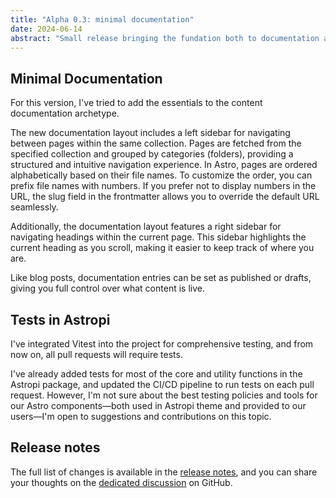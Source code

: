 ```yaml
---
title: "Alpha 0.3: minimal documentation"
date: 2024-06-14
abstract: "Small release bringing the fundation both to documentation and testing. Also includes new ways to navigate through documentation pages."
---
```


## Minimal Documentation

For this version, I've tried to add the essentials to the content documentation archetype.

The new documentation layout includes a left sidebar for navigating between pages within the same collection. Pages are fetched from the specified collection and grouped by categories (folders), providing a structured and intuitive navigation experience. In Astro, pages are ordered alphabetically based on their file names. To customize the order, you can prefix file names with numbers. If you prefer not to display numbers in the URL, the slug field in the frontmatter allows you to override the default URL seamlessly.

Additionally, the documentation layout features a right sidebar for navigating headings within the current page. This sidebar highlights the current heading as you scroll, making it easier to keep track of where you are. 

Like blog posts, documentation entries can be set as published or drafts, giving you full control over what content is live.

## Tests in Astropi

I've integrated Vitest into the project for comprehensive testing, and from now on, all pull requests will require tests.

I've already added tests for most of the core and utility functions in the Astropi package, and updated the CI/CD pipeline to run tests on each pull request. However, I'm not sure about the best testing policies and tools for our Astro components—both used in Astropi theme and provided to our users—I'm open to suggestions and contributions on this topic.

## Release notes

The full list of changes is available in the [release notes](https://github.com/goulvenclech/astropi/releases/tag/%40goulvenclech/astropi%400.3.0), and you can share your thoughts on the [dedicated discussion](https://github.com/goulvenclech/astropi/discussions/20) on GitHub.
